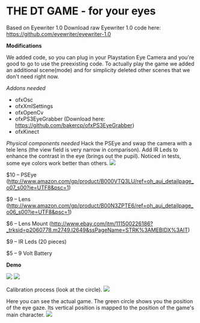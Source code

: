 THE DT GAME - for your eyes
==============

Based on Eyewriter 1.0
Download raw Eyewriter 1.0 code here: https://github.com/eyewriter/eyewriter-1.0

**Modifications**

We added code, so you can plug in your Playstation Eye Camera and you're good to go to use the preexisting code.
To actually play the game we added an additional scene(mode) and for simplicity deleted other scenes that we don't need right now.

*Addons needed*
- ofxOsc
- ofxXmlSettings
- ofxOpenCv
- ofxPS3EyeGrabber (Download here: https://github.com/bakercp/ofxPS3EyeGrabber)
- ofxKinect

*Physical components needed*
Hack the PSEye and swap the camera with a tele lens (the view field is very narrow in comparison). Add IR Leds to enhance the contrast in the eye (brings out the pupil). Noticed in tests, some eye colors work better than others.
![](https://github.com/228miles/dtgame-with-eyes/blob/master/documentation/pseye.jpg)

$10 – PSEye
(http://www.amazon.com/gp/product/B000VTQ3LU/ref=oh_aui_detailpage_o07_s00?ie=UTF8&psc=1)

$9 – Lens 
(http://www.amazon.com/gp/product/B00N3ZPTE6/ref=oh_aui_detailpage_o06_s00?ie=UTF8&psc=1)

$6 – Lens Mount 
(http://www.ebay.com/itm/111500226186?_trksid=p2060778.m2749.l2649&ssPageName=STRK%3AMEBIDX%3AIT)

$9 – IR Leds (20 pieces)

$5 – 9 Volt Battery
 
**Demo**

![](https://github.com/228miles/dtgame-with-eyes/blob/master/documentation/eyetracking2.jpg)
![](https://github.com/228miles/dtgame-with-eyes/blob/master/documentation/eyetracking1.png)

Calibration process (look at the circle).
![](https://github.com/228miles/dtgame-with-eyes/blob/master/documentation/eyetracking_calibration.jpg)

Here you can see the actual game. The green circle shows you the position of the eye gaze. Its vertical position is mapped to the position of the game's main character.
![](https://github.com/228miles/dtgame-with-eyes/blob/master/documentation/game.png)
